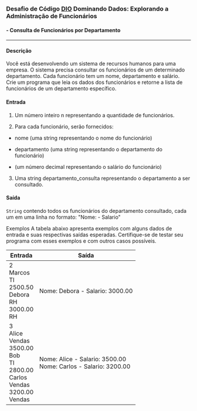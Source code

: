 ### Desafio de Código [DIO](https://web.dio.me) Dominando Dados: Explorando a Administração de Funcionários
#### - Consulta de Funcionários por Departamento
***

#### Descrição
Você está desenvolvendo um sistema de recursos humanos para uma empresa. O sistema precisa consultar os funcionários 
de um determinado departamento. Cada funcionário tem um nome, departamento e salário. Crie um programa que leia os 
dados dos funcionários e retorne a lista de funcionários de um departamento específico.

#### Entrada
1. Um número inteiro n representando a quantidade de funcionários.

2. Para cada funcionário, serão fornecidos:

* nome (uma string representando o nome do funcionário)

* departamento (uma string representando o departamento do funcionário)

*  (um número decimal representando o salário do funcionário)

3. Uma string departamento_consulta representando o departamento a ser consultado.

#### Saída
`String` contendo todos os funcionários do departamento consultado, cada um em uma linha no formato: "Nome: - Salario"

Exemplos
A tabela abaixo apresenta exemplos com alguns dados de entrada e suas respectivas saídas esperadas. Certifique-se 
de testar seu programa com esses exemplos e com outros casos possíveis.

Entrada | Saída
--------|------
2 <br> Marcos <br> TI <br> 2500.50 <br> Debora <br> RH <br> 3000.00 <br> RH | Nome: Debora - Salario: 3000.00
3 <br> Alice <br> Vendas <br> 3500.00 <br> Bob <br> TI <br> 2800.00 <br> Carlos <br> Vendas <br> 3200.00 <br> Vendas | Nome: Alice - Salario: 3500.00 <br> Nome: Carlos - Salario: 3200.00